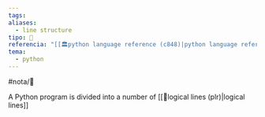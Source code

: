 ```yaml
---
tags: 
aliases:
  - line structure
tipo: 📑
referencia: "[[🏛️python language reference (c848)|python language reference]]"
tema:
  - python
---
```


#nota/📑

A Python program is divided into a number of  [[📑logical lines (plr)|logical lines]]






